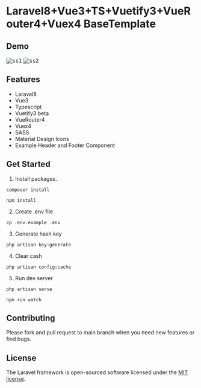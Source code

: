 # Laravel8+Vue3+TS+Vuetify3+VueRouter4+Vuex4 BaseTemplate

## Demo
<kbd>![ss1](https://user-images.githubusercontent.com/51684013/198862762-93bb9c29-073f-43b9-a999-c093c74c55e3.png)</kbd>
<kbd>![ss2](https://user-images.githubusercontent.com/51684013/198862763-09ef701c-d50e-44de-8566-4187aeb843e6.png)</kbd>


## Features
- Laravel8
- Vue3
- Typescript
- Vuetify3 beta
- VueRouter4
- Vuex4
- SASS
- Material Design Icons
- Example Header and Footer Component



## Get Started
1. Install packages.
```
composer install
```
```
npm install
```
2. Create .env file
```
cp .env.example .env
```
3. Generate hash key
```
php artisan key:generate
```
4. Clear cash
```
php artisan config:cache
```
5. Run dev server
```
php artisan serve
```
```
npm run watch
```

## Contributing

Please fork and pull request to main branch when you need new features or find bugs.

## License

The Laravel framework is open-sourced software licensed under the [MIT license](https://opensource.org/licenses/MIT).
